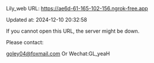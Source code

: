 Lily_web URL: https://ae6d-61-165-102-156.ngrok-free.app

Updated at: 2024-12-10 20:32:58

If you cannot open this URL, the server might be down.

Please contact: 

goley04@foxmail.com Or Wechat:GL_yeaH
